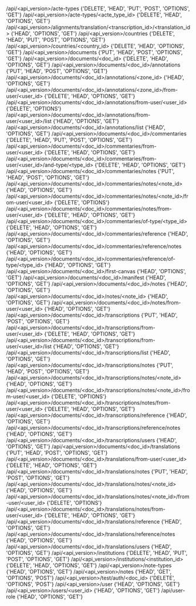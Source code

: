 /api/<api_version>/acte-types {'DELETE', 'HEAD', 'PUT', 'POST', 'OPTIONS', 'GET'}
/api/<api_version>/acte-types/<acte_type_id> {'DELETE', 'HEAD', 'OPTIONS', 'GET'}
/api/<api_version>/alignments/translation/<transcription_id>/<translation_id> {'HEAD', 'OPTIONS', 'GET'}
/api/<api_version>/countries {'DELETE', 'HEAD', 'PUT', 'POST', 'OPTIONS', 'GET'}
/api/<api_version>/countries/<country_id> {'DELETE', 'HEAD', 'OPTIONS', 'GET'}
/api/<api_version>/documents {'PUT', 'HEAD', 'POST', 'OPTIONS', 'GET'}
/api/<api_version>/documents/<doc_id> {'DELETE', 'HEAD', 'OPTIONS', 'GET'}
/api/<api_version>/documents/<doc_id>/annotations {'PUT', 'HEAD', 'POST', 'OPTIONS', 'GET'}
/api/<api_version>/documents/<doc_id>/annotations/<zone_id> {'HEAD', 'OPTIONS', 'GET'}
/api/<api_version>/documents/<doc_id>/annotations/<zone_id>/from-user/<user_id> {'DELETE', 'HEAD', 'OPTIONS', 'GET'}
/api/<api_version>/documents/<doc_id>/annotations/from-user/<user_id> {'DELETE', 'OPTIONS'}
/api/<api_version>/documents/<doc_id>/annotations/from-user/<user_id>/list {'HEAD', 'OPTIONS', 'GET'}
/api/<api_version>/documents/<doc_id>/annotations/list {'HEAD', 'OPTIONS', 'GET'}
/api/<api_version>/documents/<doc_id>/commentaries {'DELETE', 'HEAD', 'PUT', 'POST', 'OPTIONS', 'GET'}
/api/<api_version>/documents/<doc_id>/commentaries/from-user/<user_id> {'DELETE', 'HEAD', 'OPTIONS', 'GET'}
/api/<api_version>/documents/<doc_id>/commentaries/from-user/<user_id>/and-type/<type_id> {'DELETE', 'HEAD', 'OPTIONS', 'GET'}
/api/<api_version>/documents/<doc_id>/commentaries/notes {'PUT', 'HEAD', 'POST', 'OPTIONS', 'GET'}
/api/<api_version>/documents/<doc_id>/commentaries/notes/<note_id> {'HEAD', 'OPTIONS', 'GET'}
/api/<api_version>/documents/<doc_id>/commentaries/notes/<note_id>/from-user/<user_id> {'DELETE', 'OPTIONS'}
/api/<api_version>/documents/<doc_id>/commentaries/notes/from-user/<user_id> {'DELETE', 'HEAD', 'OPTIONS', 'GET'}
/api/<api_version>/documents/<doc_id>/commentaries/of-type/<type_id> {'DELETE', 'HEAD', 'OPTIONS', 'GET'}
/api/<api_version>/documents/<doc_id>/commentaries/reference {'HEAD', 'OPTIONS', 'GET'}
/api/<api_version>/documents/<doc_id>/commentaries/reference/notes {'HEAD', 'OPTIONS', 'GET'}
/api/<api_version>/documents/<doc_id>/commentaries/reference/of-type/<type_id> {'HEAD', 'OPTIONS', 'GET'}
/api/<api_version>/documents/<doc_id>/first-canvas {'HEAD', 'OPTIONS', 'GET'}
/api/<api_version>/documents/<doc_id>/manifest {'HEAD', 'OPTIONS', 'GET'}
/api/<api_version>/documents/<doc_id>/notes {'HEAD', 'OPTIONS', 'GET'}
/api/<api_version>/documents/<doc_id>/notes/<note_id> {'HEAD', 'OPTIONS', 'GET'}
/api/<api_version>/documents/<doc_id>/notes/from-user/<user_id> {'HEAD', 'OPTIONS', 'GET'}
/api/<api_version>/documents/<doc_id>/transcriptions {'PUT', 'HEAD', 'POST', 'OPTIONS', 'GET'}
/api/<api_version>/documents/<doc_id>/transcriptions/from-user/<user_id> {'DELETE', 'HEAD', 'OPTIONS', 'GET'}
/api/<api_version>/documents/<doc_id>/transcriptions/from-user/<user_id>/list {'HEAD', 'OPTIONS', 'GET'}
/api/<api_version>/documents/<doc_id>/transcriptions/list {'HEAD', 'OPTIONS', 'GET'}
/api/<api_version>/documents/<doc_id>/transcriptions/notes {'PUT', 'HEAD', 'POST', 'OPTIONS', 'GET'}
/api/<api_version>/documents/<doc_id>/transcriptions/notes/<note_id> {'HEAD', 'OPTIONS', 'GET'}
/api/<api_version>/documents/<doc_id>/transcriptions/notes/<note_id>/from-user/<user_id> {'DELETE', 'OPTIONS'}
/api/<api_version>/documents/<doc_id>/transcriptions/notes/from-user/<user_id> {'DELETE', 'HEAD', 'OPTIONS', 'GET'}
/api/<api_version>/documents/<doc_id>/transcriptions/reference {'HEAD', 'OPTIONS', 'GET'}
/api/<api_version>/documents/<doc_id>/transcriptions/reference/notes {'HEAD', 'OPTIONS', 'GET'}
/api/<api_version>/documents/<doc_id>/transcriptions/users {'HEAD', 'OPTIONS', 'GET'}
/api/<api_version>/documents/<doc_id>/translations {'PUT', 'HEAD', 'POST', 'OPTIONS', 'GET'}
/api/<api_version>/documents/<doc_id>/translations/from-user/<user_id> {'DELETE', 'HEAD', 'OPTIONS', 'GET'}
/api/<api_version>/documents/<doc_id>/translations/notes {'PUT', 'HEAD', 'POST', 'OPTIONS', 'GET'}
/api/<api_version>/documents/<doc_id>/translations/notes/<note_id> {'HEAD', 'OPTIONS', 'GET'}
/api/<api_version>/documents/<doc_id>/translations/notes/<note_id>/from-user/<user_id> {'DELETE', 'OPTIONS'}
/api/<api_version>/documents/<doc_id>/translations/notes/from-user/<user_id> {'DELETE', 'HEAD', 'OPTIONS', 'GET'}
/api/<api_version>/documents/<doc_id>/translations/reference {'HEAD', 'OPTIONS', 'GET'}
/api/<api_version>/documents/<doc_id>/translations/reference/notes {'HEAD', 'OPTIONS', 'GET'}
/api/<api_version>/documents/<doc_id>/translations/users {'HEAD', 'OPTIONS', 'GET'}
/api/<api_version>/institutions {'DELETE', 'HEAD', 'PUT', 'POST', 'OPTIONS', 'GET'}
/api/<api_version>/institutions/<institution_id> {'DELETE', 'HEAD', 'OPTIONS', 'GET'}
/api/<api_version>/note-types {'HEAD', 'OPTIONS', 'GET'}
/api/<api_version>/notes {'HEAD', 'GET', 'OPTIONS', 'POST'}
/api/<api_version>/test/auth/<doc_id> {'DELETE', 'OPTIONS', 'POST'}
/api/<api_version>/user {'HEAD', 'OPTIONS', 'GET'}
/api/<api_version>/users/<user_id> {'HEAD', 'OPTIONS', 'GET'}
/api/user-role {'HEAD', 'OPTIONS', 'GET'}
